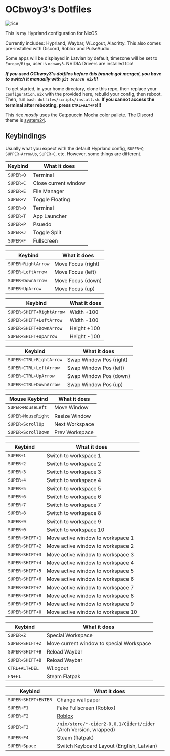 # OCbwoy3's Dotfiles

![rice](https://media.discordapp.net/attachments/1097243689522311319/1282796243990614016/image.png?ex=66e0a899&is=66df5719&hm=6034fe498ed067c43549144305eade7b1aa62333f40e4d246ef05a08a4c6fcc1&)

This is my Hyprland configuration for NixOS.

Currently includes: Hyprland, Waybar, WLogout, Alacritty. This also comes pre-installed with Discord, Roblox and PulseAudio.

Some apps will be displayed in Latvian by default, timezone will be set to `Europe/Riga`, user is `ocbwoy3`.
NVIDIA Drivers are installed too!

***If you used OCbwoy3's dotfiles before this branch got merged, you have to switch it manually with `git branch nix`!!!***

To get started, in your home directory, clone this repo, then replace your `configuration.nix` with the provided here, rebuild your config, then reboot. Then, run `bash dotfiles/scripts/install.sh`. **If you cannot access the terminal after rebooting, press `CTRL+ALT+F5`!!!**

This rice *mostly* uses the Catppuccin Mocha color pallete. The Discord theme is [system24](https://github.com/refact0r/system24).

## Keybindings

Usually what you expect with the default Hyprland config, `SUPER+Q`, `SUPPER+ArrowUp`, `SUPER+C`, etc.
However, some things are different.


| Keybind   | What it does         |
|-----------|----------------------|
| `SUPER+Q` | Terminal             |
| `SUPER+C` | Close current window |
| `SUPER+E` | File Manager         |
| `SUPER+V` | Toggle Floating      |
| `SUPER+Q` | Terminal             |
| `SUPER+T` | App Launcher         |
| `SUPER+P` | Psuedo               |
| `SUPER+J` | Toggle Split         |
| `SUPER+F` | Fullscreen           |

| Keybind            | What it does       |
|--------------------|--------------------|
| `SUPER+RightArrow` | Move Focus (right) |
| `SUPER+LeftArrow`  | Move Focus (left)  |
| `SUPER+DownArrow`  | Move Focus (down)  |
| `SUPER+UpArrow`    | Move Focus (up)    |

| Keybind                  | What it does  |
|--------------------------|---------------|
| `SUPER+SHIFT+RightArrow` | Width +100    |
| `SUPER+SHIFT+LeftArrow`  | Width -100    |
| `SUPER+SHIFT+DownArrow`  | Height +100   |
| `SUPER+SHIFT+UpArrow`    | Height -100   |

| Keybind                 | What it does            |
|-------------------------|-------------------------|
| `SUPER+CTRL+RightArrow` | Swap Window Pos (right) |
| `SUPER+CTRL+LeftArrow`  | Swap Window Pos (left)  |
| `SUPER+CTRL+UpArrow`    | Swap Window Pos (down)  |
| `SUPER+CTRL+DownArrow`  | Swap Window Pos (up)    |

| Mouse Keybind      | What it does   |
|--------------------|----------------|
| `SUPER+MouseLeft`  | Move Window    |
| `SUPER+MouseRight` | Resize Window  |
| `SUPER+ScrollUp`   | Next Workspace |
| `SUPER+ScrollDown` | Prev Workspace |

| Keybind   | What it does                             |
|-----------|------------------------------------------|
| `SUPER+1` | Switch to workspace 1                    |
| `SUPER+2` | Switch to workspace 2                    |
| `SUPER+3` | Switch to workspace 3                    |
| `SUPER+4` | Switch to workspace 4                    |
| `SUPER+5` | Switch to workspace 5                    |
| `SUPER+6` | Switch to workspace 6                    |
| `SUPER+7` | Switch to workspace 7                    |
| `SUPER+8` | Switch to workspace 8                    |
| `SUPER+9` | Switch to workspace 9                    |
| `SUPER+0` | Switch to workspace 10                   |
| `SUPER+SHIFT+1` | Move active window to workspace 1  |
| `SUPER+SHIFT+2` | Move active window to workspace 2  |
| `SUPER+SHIFT+3` | Move active window to workspace 3  |
| `SUPER+SHIFT+4` | Move active window to workspace 4  |
| `SUPER+SHIFT+5` | Move active window to workspace 5  |
| `SUPER+SHIFT+6` | Move active window to workspace 6  |
| `SUPER+SHIFT+7` | Move active window to workspace 7  |
| `SUPER+SHIFT+8` | Move active window to workspace 8  |
| `SUPER+SHIFT+9` | Move active window to workspace 9  |
| `SUPER+SHIFT+0` | Move active window to workspace 10 |

| Keybind         | What it does                             |
|-----------------|------------------------------------------|
| `SUPER+Z`       | Special Workspace                        |
| `SUPER+SHIFT+Z` | Move current window to special Workspace |
| `SUPER+SHIFT+B` | Reload Waybar                            |
| `SUPER+SHIFT+B` | Reload Waybar                            |
| `CTRL+ALT+DEL`  | WLogout                                  |
| `FN+F1`         | Steam Flatpak                            |

| Keybind             | What it does                                                     |
|---------------------|------------------------------------------------------------------|
| `SUPER+SHIFT+ENTER` | Change wallpaper                                                 |
| `SUPER+F1`          | Fake Fullscreen (Roblox)                                         |
| `SUPER+F2`          | [Roblox](https://github.com/ocbwoy3/sober-bloxstraprpc-wrapper)  |
| `SUPER+F3`          | `/nix/store/*-cider2-0.0.1/Cidert/cider` (Arch Version, wrapped) |
| `SUPER+F4`          | Steam (flatpak)                                                  |
| `SUPER+Space`       | Switch Keyboard Layout (English, Latvian)                        |
